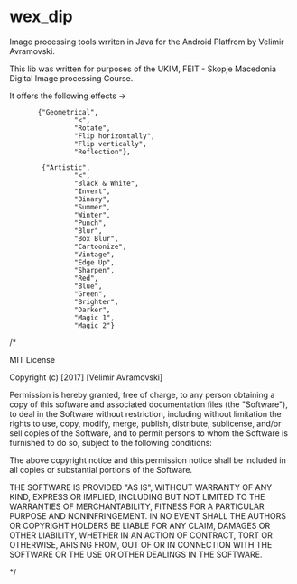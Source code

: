 # wex_dip
Image processing tools wrriten in Java for the Android Platfrom by Velimir Avramovski.

This lib was written for purposes of the UKIM, FEIT - Skopje Macedonia Digital Image processing Course.

It offers the following effects ->

           {"Geometrical",
                    "<",
                    "Rotate",
                    "Flip horizontally",
                    "Flip vertically",
                    "Reflection"},

            {"Artistic",
                    "<",
                    "Black & White",
                    "Invert",
                    "Binary",
                    "Summer",
                    "Winter",
                    "Punch",
                    "Blur",
                    "Box Blur",
                    "Cartoonize",
                    "Vintage",
                    "Edge Up",
                    "Sharpen",
                    "Red",
                    "Blue",
                    "Green",
                    "Brighter",
                    "Darker",
                    "Magic 1",
                    "Magic 2"}

/*

MIT License

Copyright (c) [2017] [Velimir Avramovski]

Permission is hereby granted, free of charge, to any person obtaining a copy of this software and associated documentation files (the "Software"), to deal in the Software without restriction, including without limitation the rights to use, copy, modify, merge, publish, distribute, sublicense, and/or sell copies of the Software, and to permit persons to whom the Software is furnished to do so, subject to the following conditions:

The above copyright notice and this permission notice shall be included in all copies or substantial portions of the Software.

THE SOFTWARE IS PROVIDED "AS IS", WITHOUT WARRANTY OF ANY KIND, EXPRESS OR IMPLIED, INCLUDING BUT NOT LIMITED TO THE WARRANTIES OF MERCHANTABILITY, FITNESS FOR A PARTICULAR PURPOSE AND NONINFRINGEMENT. IN NO EVENT SHALL THE AUTHORS OR COPYRIGHT HOLDERS BE LIABLE FOR ANY CLAIM, DAMAGES OR OTHER LIABILITY, WHETHER IN AN ACTION OF CONTRACT, TORT OR OTHERWISE, ARISING FROM, OUT OF OR IN CONNECTION WITH THE SOFTWARE OR THE USE OR OTHER DEALINGS IN THE SOFTWARE.

*/
